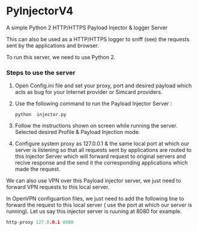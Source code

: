 # PyInjectorV4
A simple Python 2 HTTP/HTTPS Payload Injector & logger Server

This can also be used as a HTTP/HTTPS logger to sniff (see) the requests sent by the applications and browser.

To run this server, we need to use Python 2.

### Steps to use the server 

1. Open Config.ini file and set your proxy, port and desired payload which acts as bug for your Internet provider or Simcard providers.

2. Use the following command to run the Payload Injector Server :

    ```code
    python  injector.py
    ```
3. Follow the instructions shown on screen while running the server. Selected desired Profile & Payload Injection mode.

4. Configure system proxy as 127.0.0.1 & the same local port at which our server is listening so that all requests sent by applications are routed to this Injector Server which will forward request to original servers and recive response and the send it the corresponding applications which made the request.

We can also use VPN over this Payload injector server, we just need to  forward VPN requests to this local server. 

In OpenVPN configuartion files, we just need to add the following line to forward the request to this local server ( use the port at which our server is running). Let us say this injector server is ruuning at 8080 for example.

```c
http-proxy 127.0.0.1 8080
```





